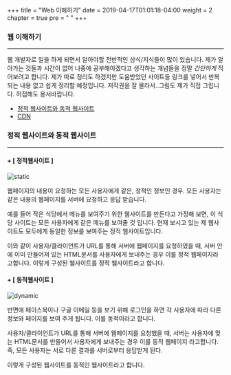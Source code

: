 +++
title = "Web 이해하기"
date = 2019-04-17T01:01:18-04:00
weight = 2
chapter = true
pre = "<i class='far fa-window-maximize'></i> "
+++

### 웹 이해하기
***
웹 개발자로 일을 하게 되면서 알아야할 전반적인 상식/지식들이 많이 있습니다.
제가 알아가는 것들과 시간이 없어 나중에 공부해야겠다고 생각하는 개념들을 정말 *_간단하게_* 적어보려고 합니다. 제가 따로 정리도 하겠지만 도움받았던 사이트들 링크를 넣어서 반복 되는 내용 없고 쉽게 정리할 예정입니다.
저작권을 잘 몰라서..그림도 제가 직접 그립니다. 허접해도 용서바랍니다.

+ [정적 웹사이트와 동적 웹사이트](#web-static-dynamic)
+ [CDN](#web-cdn)

<a name="web-static-dynamic"></a>
### 정적 웹사이트와 동적 웹사이트
___

#### + [ 정적웹사이트 ]

![static](https://drive.google.com/uc?id=1CfiAGV1gdUZsWI2oj8KIj8PMpsa_jmc3)

웹페이지의 내용이 요청하는 모든 사용자에게 같은, 정적인 정보인 경우.
모든 사용자는 같은 내용의 웹페이지를 서버에 요청하고 응답 받습니다.

예를 들어 작은 식당에서 메뉴를 보여주기 위한 웹사이트를 만든다고 가정해 보면, 이 식당 사이트는 모든 사용자에게 같은 메뉴를 보여줄 것 입니다.
현재 보시고 있는 제 웹사이트도 모두에게 동일한 정보를 보여주는 정적 웹사이트입니다.

이와 같이 사용자/클라이언트가 URL를 통해 서버에 웹페이지를 요청하였을 때, 서버 안에 이미 만들어져 있는 HTML문서를 사용자에게 보내주는 경우 이를 정적 웹페이지라고합니다.
이렇게 구성된 웹사이트를 정적 웹사이트라고 합니다.

#### + [ 동적웹사이트 ]

![dynamic](https://drive.google.com/uc?id=11838Y9_e506TSx2k1ThS7OH9szOOSMiu)

반면에 페이스북이나 구글 이메일 등을 보기 위해 로그인을 하면 각 사용자에 따라 다른 정보와 페이지를 보여 주게 됩니다.
이를 동적이라고 합니다.

사용자/클라이언트가 URL를 통해 서버에 웹페이지를 요청했을 때, 서버는 사용자에 맞는 HTML문서를 만들어서 사용자에게 보내주는 경우 이를 동적 웹페이지 라고합니다.
즉, 모든 사용자는 서로 다른 결과를 서버로부터 응답받게 된다.

이렇게 구성된 웹사이트를 동적인 웹사이트라고 합니다.


